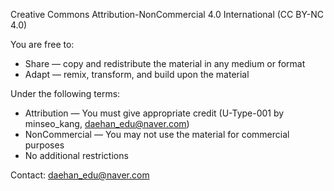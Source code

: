 Creative Commons Attribution-NonCommercial 4.0 International (CC BY-NC 4.0)

You are free to:
- Share — copy and redistribute the material in any medium or format
- Adapt — remix, transform, and build upon the material

Under the following terms:
- Attribution — You must give appropriate credit (U-Type-001 by minseo_kang, daehan_edu@naver.com)
- NonCommercial — You may not use the material for commercial purposes
- No additional restrictions

Contact: daehan_edu@naver.com
